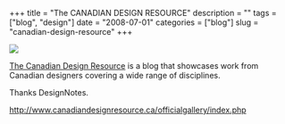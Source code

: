 +++
title = "The CANADIAN DESIGN RESOURCE"
description = ""
tags = ["blog", "design"]
date = "2008-07-01"
categories = ["blog"]
slug = "canadian-design-resource"
+++



  <div class="notebook-screenshot"><a href="http://www.canadiandesignresource.ca/officialgallery/index.php"><img src="//media.konigi.com/bluga/wt486a11d5c5a90.jpg"/></a></div><p><a href="http://www.canadiandesignresource.ca/officialgallery/index.php">The Canadian Design Resource</a> is a blog that showcases work from Canadian designers covering a wide range of disciplines.</p>
<p>Thanks DesignNotes.</p>
    
  <a href="http://www.canadiandesignresource.ca/officialgallery/index.php">http://www.canadiandesignresource.ca/officialgallery/index.php</a>
